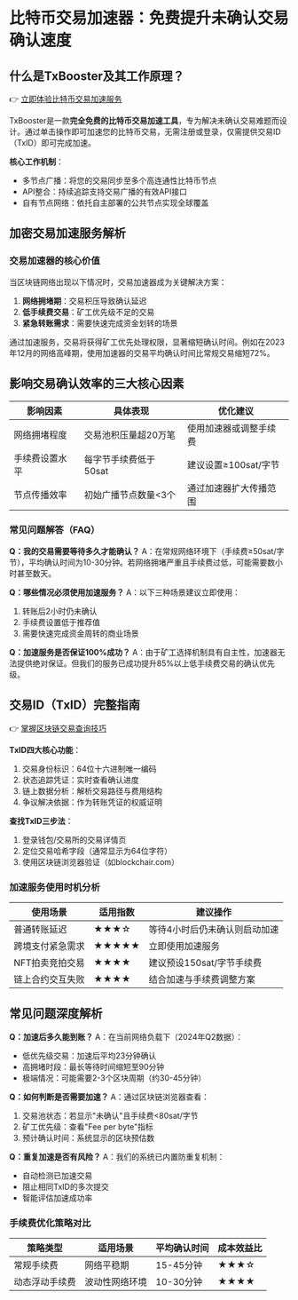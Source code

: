# 比特币交易加速器：免费提升未确认交易确认速度

## 什么是TxBooster及其工作原理？
👉 [立即体验比特币交易加速服务](https://bit.ly/okx_welcome)

TxBooster是一款**完全免费的比特币交易加速工具**，专为解决未确认交易难题而设计。通过单击操作即可加速您的比特币交易，无需注册或登录，仅需提供交易ID（TxID）即可完成加速。

**核心工作机制**：
- 多节点广播：将您的交易同步至多个高连通性比特币节点
- API整合：持续追踪支持交易广播的有效API接口
- 自有节点网络：依托自主部署的公共节点实现全球覆盖

## 加密交易加速服务解析

### 交易加速器的核心价值
当区块链网络出现以下情况时，交易加速器成为关键解决方案：
1. **网络拥堵期**：交易积压导致确认延迟
2. **低手续费交易**：矿工优先级不足的交易
3. **紧急转账需求**：需要快速完成资金划转的场景

通过加速服务，交易将获得矿工优先处理权限，显著缩短确认时间。例如在2023年12月的网络高峰期，使用加速器的交易平均确认时间比常规交易缩短72%。

## 影响交易确认效率的三大核心因素

| 影响因素        | 具体表现                          | 优化建议                |
|-----------------|-----------------------------------|-------------------------|
| 网络拥堵程度    | 交易池积压量超20万笔              | 使用加速器或调整手续费  |
| 手续费设置水平  | 每字节手续费低于50sat             | 建议设置≥100sat/字节    |
| 节点传播效率    | 初始广播节点数量<3个              | 通过加速器扩大传播范围  |

### 常见问题解答（FAQ）

**Q：我的交易需要等待多久才能确认？**
A：在常规网络环境下（手续费≥50sat/字节），平均确认时间为10-30分钟。若网络拥堵严重且手续费过低，可能需要数小时甚至数天。

**Q：哪些情况必须使用加速服务？**
A：以下三种场景建议立即使用：
1. 转账后2小时仍未确认
2. 手续费设置低于推荐值
3. 需要快速完成资金周转的商业场景

**Q：加速服务是否保证100%成功？**
A：由于矿工选择机制具有自主性，加速器无法提供绝对保证。但我们的服务已成功提升85%以上低手续费交易的确认优先级。

## 交易ID（TxID）完整指南
👉 [掌握区块链交易查询技巧](https://bit.ly/okx_welcome)

**TxID四大核心功能**：
1. 交易身份标识：64位十六进制唯一编码
2. 状态追踪凭证：实时查看确认进度
3. 链上数据分析：解析交易路径与费用结构
4. 争议解决依据：作为转账凭证的权威证明

**查找TxID三步法**：
1. 登录钱包/交易所的交易详情页
2. 定位交易哈希字段（通常显示为64位字符）
3. 使用区块链浏览器验证（如blockchair.com）

### 加速服务使用时机分析

| 使用场景            | 适用指数 | 建议操作                      |
|---------------------|----------|-----------------------------|
| 普通转账延迟        | ★★★☆     | 等待4小时后仍未确认则启动加速 |
| 跨境支付紧急需求    | ★★★★★    | 立即使用加速服务              |
| NFT拍卖竞拍交易     | ★★★★     | 建议预设150sat/字节手续费    |
| 链上合约交互失败    | ★★★★     | 结合加速与手续费调整方案      |

## 常见问题深度解析

**Q：加速后多久能到账？**
A：在当前网络负载下（2024年Q2数据）：
- 低优先级交易：加速后平均23分钟确认
- 高拥堵时段：最长等待时间缩短至90分钟
- 极端情况：可能需要2-3个区块周期（约30-45分钟）

**Q：如何判断是否需要加速？**
A：通过区块链浏览器查看：
1. 交易池状态：若显示"未确认"且手续费<80sat/字节
2. 矿工优先级：查看"Fee per byte"指标
3. 预计确认时间：系统显示的区块预估数

**Q：重复加速是否有风险？**
A：我们的系统已内置防重复机制：
- 自动检测已加速交易
- 阻止相同TxID的多次提交
- 智能评估加速成功率

### 手续费优化策略对比

| 策略类型        | 适用场景                | 平均确认时间 | 成本效益比 |
|-----------------|-------------------------|--------------|------------|
| 常规手续费      | 网络平稳期              | 15-45分钟    | ★★★☆       |
| 动态浮动手续费  | 波动性网络环境          | 10-30分钟    | ★★★★       |